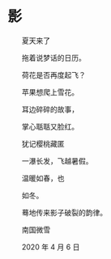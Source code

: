 # 影

　　夏天来了

　　拖着说梦话的日历。

　　荷花是否再度起飞？

　　苹果想爬上雪花。



　　耳边碎碎的故事，

　　掌心聒聒又脸红。

　　犹记樱桃藏匿

　　一瀑长发，飞越暑假。

　　温暖如春，也

　　如冬。

　　蓦地传来影子破裂的韵律。



　　南国微雪

　　2020 年 4 月 6 日

